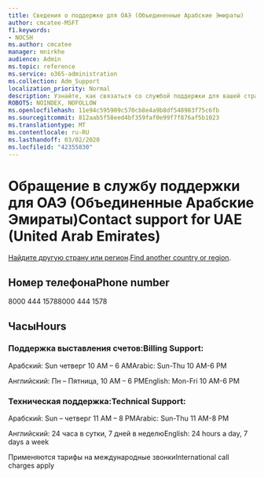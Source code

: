 ```yaml
---
title: Сведения о поддержке для ОАЭ (Объединенные Арабские Эмираты)
author: cmcatee-MSFT
f1.keywords:
- NOCSH
ms.author: cmcatee
manager: mnirkhe
audience: Admin
ms.topic: reference
ms.service: o365-administration
ms.collection: Adm_Support
localization_priority: Normal
description: Узнайте, как связаться со службой поддержки для вашей страны или региона.
ROBOTS: NOINDEX, NOFOLLOW
ms.openlocfilehash: 11e94c595909c570cb8e4a9b8df548983f75c6fb
ms.sourcegitcommit: 812aab5f58eed4bf359faf0e99f7f876af5b1023
ms.translationtype: MT
ms.contentlocale: ru-RU
ms.lasthandoff: 03/02/2020
ms.locfileid: "42355830"
---
```

# <a name="contact-support-for-uae-united-arab-emirates"></a><span data-ttu-id="0fe12-103">Обращение в службу поддержки для ОАЭ (Объединенные Арабские Эмираты)</span><span class="sxs-lookup"><span data-stu-id="0fe12-103">Contact support for UAE (United Arab Emirates)</span></span>

<span data-ttu-id="0fe12-104">[Найдите другую страну или регион](../contact-support-for-business-products.md).</span><span class="sxs-lookup"><span data-stu-id="0fe12-104">[Find another country or region](../contact-support-for-business-products.md).</span></span>

## <a name="phone-number"></a><span data-ttu-id="0fe12-105">Номер телефона</span><span class="sxs-lookup"><span data-stu-id="0fe12-105">Phone number</span></span>
<span data-ttu-id="0fe12-106">8000 444 1578</span><span class="sxs-lookup"><span data-stu-id="0fe12-106">8000 444 1578</span></span>

## <a name="hours"></a><span data-ttu-id="0fe12-107">Часы</span><span class="sxs-lookup"><span data-stu-id="0fe12-107">Hours</span></span>
### <a name="billing-support"></a><span data-ttu-id="0fe12-108">Поддержка выставления счетов:</span><span class="sxs-lookup"><span data-stu-id="0fe12-108">Billing Support:</span></span>

<span data-ttu-id="0fe12-109">Арабский: Sun четверг 10 AM – 6 AM</span><span class="sxs-lookup"><span data-stu-id="0fe12-109">Arabic: Sun-Thu 10 AM-6 PM</span></span>

<span data-ttu-id="0fe12-110">Английский: Пн – Пятница, 10 AM – 6 PM</span><span class="sxs-lookup"><span data-stu-id="0fe12-110">English: Mon-Fri 10 AM-6 PM</span></span>

### <a name="technical-support"></a><span data-ttu-id="0fe12-111">Техническая поддержка:</span><span class="sxs-lookup"><span data-stu-id="0fe12-111">Technical Support:</span></span>

<span data-ttu-id="0fe12-112">Арабский: Sun – четверг 11 AM – 8 PM</span><span class="sxs-lookup"><span data-stu-id="0fe12-112">Arabic: Sun-Thu 11 AM-8 PM</span></span>

<span data-ttu-id="0fe12-113">Английский: 24 часа в сутки, 7 дней в неделю</span><span class="sxs-lookup"><span data-stu-id="0fe12-113">English: 24 hours a day, 7 days a week</span></span>

<span data-ttu-id="0fe12-114">Применяются тарифы на международные звонки</span><span class="sxs-lookup"><span data-stu-id="0fe12-114">International call charges apply</span></span>
